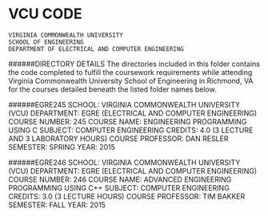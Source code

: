 # VCU CODE
    VIRGINIA COMMONWEALTH UNIVERSITY
    SCHOOL OF ENGINEERING
    DEPARTMENT OF ELECTRICAL AND COMPUTER ENGINEERING

######DIRECTORY DETAILS
    The directories included in this folder contains the code completed to fulfill the coursework 
    requirements while attending Virginia Commonwealth University School of Engineering 
    in Richmond, VA for the courses detailed beneath the listed folder names below.

######EGRE245
    SCHOOL:           VIRGINIA COMMONWEALTH UNIVERSITY (VCU)
    DEPARTMENT:       EGRE (ELECTRICAL AND COMPUTER ENGINEERING)
    COURSE NUMBER:    245
    COURSE NAME:      ENGINEERING PROGRAMMING USING C
    SUBJECT:          COMPUTER ENGINEERING
    CREDITS:          4.0 (3 LECTURE AND 3 LABORATORY HOURS)
    COURSE PROFESSOR: DAN RESLER
    SEMESTER:         SPRING
    YEAR:             2015
 
######EGRE246
    SCHOOL:           VIRGINIA COMMONWEALTH UNIVERSITY (VCU)
    DEPARTMENT:       EGRE (ELECTRICAL AND COMPUTER ENGINEERING)
    COURSE NUMBER:    246
    COURSE NAME:      ADVANCED ENGINEERING PROGRAMMING USING C++
    SUBJECT:          COMPUTER ENGINEERING
    CREDITS:          3.0 (3 LECTURE HOURS)
    COURSE PROFESSOR: TIM BAKKER
    SEMESTER:         FALL
    YEAR:             2015

